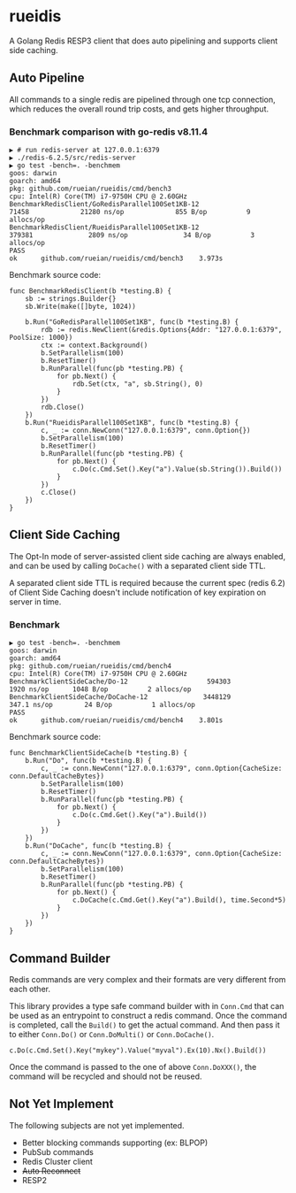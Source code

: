 # rueidis

A Golang Redis RESP3 client that does auto pipelining and supports client side caching.

## Auto Pipeline

All commands to a single redis are pipelined through one tcp connection, which reduces
the overall round trip costs, and gets higher throughput.

### Benchmark comparison with go-redis v8.11.4

```shell
▶ # run redis-server at 127.0.0.1:6379
▶ ./redis-6.2.5/src/redis-server
▶ go test -bench=. -benchmem
goos: darwin
goarch: amd64
pkg: github.com/rueian/rueidis/cmd/bench3
cpu: Intel(R) Core(TM) i7-9750H CPU @ 2.60GHz
BenchmarkRedisClient/GoRedisParallel100Set1KB-12                   71458             21280 ns/op             855 B/op          9 allocs/op
BenchmarkRedisClient/RueidisParallel100Set1KB-12                  379381              2809 ns/op              34 B/op          3 allocs/op
PASS
ok      github.com/rueian/rueidis/cmd/bench3    3.973s

```
Benchmark source code:
```golang
func BenchmarkRedisClient(b *testing.B) {
	sb := strings.Builder{}
	sb.Write(make([]byte, 1024))

	b.Run("GoRedisParallel100Set1KB", func(b *testing.B) {
		rdb := redis.NewClient(&redis.Options{Addr: "127.0.0.1:6379", PoolSize: 1000})
		ctx := context.Background()
		b.SetParallelism(100)
		b.ResetTimer()
		b.RunParallel(func(pb *testing.PB) {
			for pb.Next() {
				rdb.Set(ctx, "a", sb.String(), 0)
			}
		})
		rdb.Close()
	})
	b.Run("RueidisParallel100Set1KB", func(b *testing.B) {
		c, _ := conn.NewConn("127.0.0.1:6379", conn.Option{})
		b.SetParallelism(100)
		b.ResetTimer()
		b.RunParallel(func(pb *testing.PB) {
			for pb.Next() {
				c.Do(c.Cmd.Set().Key("a").Value(sb.String()).Build())
			}
		})
		c.Close()
	})
}
```

## Client Side Caching

The Opt-In mode of server-assisted client side caching are always enabled, and can be used by calling `DoCache()` with
a separated client side TTL.

A separated client side TTL is required because the current spec (redis 6.2) of Client Side Caching doesn't include notification of
key expiration on server in time.

### Benchmark

```shell
▶ go test -bench=. -benchmem
goos: darwin
goarch: amd64
pkg: github.com/rueian/rueidis/cmd/bench4
cpu: Intel(R) Core(TM) i7-9750H CPU @ 2.60GHz
BenchmarkClientSideCache/Do-12                    594303            1920 ns/op      1048 B/op          2 allocs/op
BenchmarkClientSideCache/DoCache-12              3448129           347.1 ns/op        24 B/op          1 allocs/op
PASS
ok  	github.com/rueian/rueidis/cmd/bench4	3.801s
```
Benchmark source code:
```golang
func BenchmarkClientSideCache(b *testing.B) {
	b.Run("Do", func(b *testing.B) {
		c, _ := conn.NewConn("127.0.0.1:6379", conn.Option{CacheSize: conn.DefaultCacheBytes})
		b.SetParallelism(100)
		b.ResetTimer()
		b.RunParallel(func(pb *testing.PB) {
			for pb.Next() {
				c.Do(c.Cmd.Get().Key("a").Build())
			}
		})
	})
	b.Run("DoCache", func(b *testing.B) {
		c, _ := conn.NewConn("127.0.0.1:6379", conn.Option{CacheSize: conn.DefaultCacheBytes})
		b.SetParallelism(100)
		b.ResetTimer()
		b.RunParallel(func(pb *testing.PB) {
			for pb.Next() {
				c.DoCache(c.Cmd.Get().Key("a").Build(), time.Second*5)
			}
		})
	})
}
```

## Command Builder

Redis commands are very complex and their formats are very different from each other.

This library provides a type safe command builder with in `Conn.Cmd` that can be used as
an entrypoint to construct a redis command. Once the command is completed, call the `Build()` to get the actual command.
And then pass it to either `Conn.Do()` or `Conn.DoMulti()` or `Conn.DoCache()`.

```golang
c.Do(c.Cmd.Set().Key("mykey").Value("myval").Ex(10).Nx().Build())
```

Once the command is passed to the one of above `Conn.DoXXX()`, the command will be recycled and should not be reused.

## Not Yet Implement

The following subjects are not yet implemented.

* Better blocking commands supporting (ex: BLPOP) 
* PubSub commands
* Redis Cluster client
* ~~Auto Reconnect~~
* RESP2
